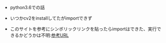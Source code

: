 - python3.6での話

- いつかcv2をinstallしてたがimportできず

- このサイトを参考にシンボリックリンクを貼ったらimportはできた、実行できるかどうかは不明:[参考URL](https://qiita.com/hurutoriya/items/d162f9f50be6d2088630)

